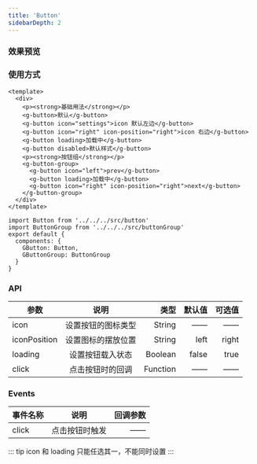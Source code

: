 ```yaml
---
title: 'Button'
sidebarDepth: 2
---
```


### 效果预览

<ClientOnly>
  <button-demo-1/>
</ClientOnly>

### 使用方式

```vue{4}
<template>
  <div>
    <p><strong>基础用法</strong></p>
    <g-button>默认</g-button>
    <g-button icon="settings">icon 默认左边</g-button>
    <g-button icon="right" icon-position="right">icon 右边</g-button>
    <g-button loading>加载中</g-button>
    <g-button disabled>默认样式</g-button>
    <p><strong>按钮组</strong></p>
    <g-button-group>
      <g-button icon="left">prev</g-button>
      <g-button loading>加载中</g-button>
      <g-button icon="right" icon-position="right">next</g-button>
    </g-button-group>
  </div>
</template>
```

```js{4}
import Button from '../../../src/button'
import ButtonGroup from '../../../src/buttonGroup'
export default {
  components: {
    GButton: Button,
    GButtonGroup: ButtonGroup
  }
}
```

### API

| 参数         |        说明        |     类型 | 默认值 | 可选值 |
| ------------ | :----------------: | -------: | -----: | -----: |
| icon         | 设置按钮的图标类型 |   String |     —— |     —— |
| iconPosition | 设置图标的摆放位置 |   String |   left |  right |
| loading      |  设置按钮载入状态  |  Boolean |  false |   true |
| click        |  点击按钮时的回调  | Function |     —— |     —— |

### Events

| 事件名称 |      说明      | 回调参数 |
| -------- | :------------: | -------: |
| click    | 点击按钮时触发 |       —— |

::: tip
icon 和 loading 只能任选其一，不能同时设置
:::
